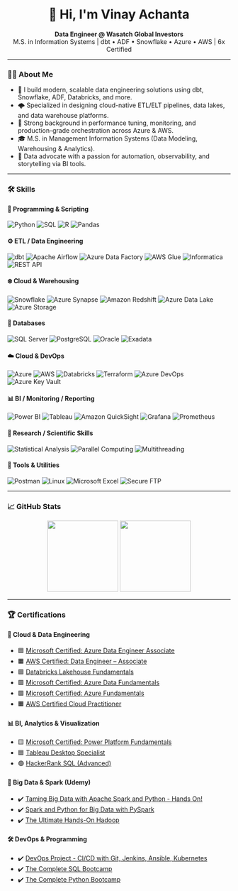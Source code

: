<h1 align="center">👋 Hi, I'm Vinay Achanta</h1>
<p align="center">
  <strong>Data Engineer @ Wasatch Global Investors</strong><br/>
  M.S. in Information Systems | dbt • ADF • Snowflake • Azure • AWS | 6x Certified
</p>

---

### 👨‍💻 About Me

- 🧠 I build modern, scalable data engineering solutions using dbt, Snowflake, ADF, Databricks, and more.
- 🌩️ Specialized in designing cloud-native ETL/ELT pipelines, data lakes, and data warehouse platforms.
- 💼 Strong background in performance tuning, monitoring, and production-grade orchestration across Azure & AWS.
- 🎓 M.S. in Management Information Systems (Data Modeling, Warehousing & Analytics).
- 🧪 Data advocate with a passion for automation, observability, and storytelling via BI tools.

---

### 🛠️ Skills

#### 📜 Programming & Scripting
![Python](https://img.shields.io/badge/Python-3776AB?style=for-the-badge&logo=python&logoColor=white)
![SQL](https://img.shields.io/badge/SQL-4479A1?style=for-the-badge&logo=postgresql&logoColor=white)
![R](https://img.shields.io/badge/R-276DC3?style=for-the-badge&logo=r&logoColor=white)
![Pandas](https://img.shields.io/badge/Pandas-150458?style=for-the-badge&logo=pandas&logoColor=white)

#### ⚙️ ETL / Data Engineering
![dbt](https://img.shields.io/badge/dbt-FB542B?style=for-the-badge&logo=dbt&logoColor=white)
![Apache Airflow](https://img.shields.io/badge/Apache_Airflow-017CEE?style=for-the-badge&logo=apache-airflow&logoColor=white)
![Azure Data Factory](https://img.shields.io/badge/Azure%20Data%20Factory-0066B8?style=for-the-badge&logo=microsoft-azure&logoColor=white)
![AWS Glue](https://img.shields.io/badge/AWS%20Glue-232F3E?style=for-the-badge&logo=amazon-aws&logoColor=FF9900)
![Informatica](https://img.shields.io/badge/Informatica-E8572E?style=for-the-badge&logo=informaticacloud&logoColor=white)
![REST API](https://img.shields.io/badge/REST%20API-FF6C37?style=for-the-badge&logo=postman&logoColor=white)

#### ❄️ Cloud & Warehousing
![Snowflake](https://img.shields.io/badge/Snowflake-56B9EB?style=for-the-badge&logo=snowflake&logoColor=white)
![Azure Synapse](https://img.shields.io/badge/Azure_Synapse-008AD7?style=for-the-badge&logo=microsoft-azure&logoColor=white)
![Amazon Redshift](https://img.shields.io/badge/Amazon%20Redshift-8C4FFF?style=for-the-badge&logo=amazon-aws&logoColor=white)
![Azure Data Lake](https://img.shields.io/badge/Azure%20Data%20Lake-0078D4?style=for-the-badge&logo=microsoft-azure&logoColor=white)
![Azure Storage](https://img.shields.io/badge/Azure%20Storage-0089D6?style=for-the-badge&logo=microsoft-azure&logoColor=white)

#### 🧮 Databases
![SQL Server](https://img.shields.io/badge/SQL%20Server-CC2927?style=for-the-badge&logo=microsoft-sql-server&logoColor=white)
![PostgreSQL](https://img.shields.io/badge/PostgreSQL-336791?style=for-the-badge&logo=postgresql&logoColor=white)
![Oracle](https://img.shields.io/badge/Oracle-F80000?style=for-the-badge&logo=oracle&logoColor=white)
![Exadata](https://img.shields.io/badge/Exadata-E60000?style=for-the-badge&logo=oracle&logoColor=white)

#### ☁️ Cloud & DevOps
![Azure](https://img.shields.io/badge/Azure-0078D4?style=for-the-badge&logo=microsoft-azure&logoColor=white)
![AWS](https://img.shields.io/badge/AWS-232F3E?style=for-the-badge&logo=amazon-aws&logoColor=white)
![Databricks](https://img.shields.io/badge/Databricks-EF3E42?style=for-the-badge&logo=databricks&logoColor=white)
![Terraform](https://img.shields.io/badge/Terraform-623CE4?style=for-the-badge&logo=terraform&logoColor=white)
![Azure DevOps](https://img.shields.io/badge/Azure_DevOps-0078D7?style=for-the-badge&logo=azure-devops&logoColor=white)
![Azure Key Vault](https://img.shields.io/badge/Azure_Key_Vault-0066B8?style=for-the-badge&logo=microsoft-azure&logoColor=white)

#### 📊 BI / Monitoring / Reporting
![Power BI](https://img.shields.io/badge/Power_BI-F2C811?style=for-the-badge&logo=power-bi&logoColor=black)
![Tableau](https://img.shields.io/badge/Tableau-E97627?style=for-the-badge&logo=tableau&logoColor=white)
![Amazon QuickSight](https://img.shields.io/badge/Amazon_QuickSight-232F3E?style=for-the-badge&logo=amazon-aws&logoColor=white)
![Grafana](https://img.shields.io/badge/Grafana-F46800?style=for-the-badge&logo=grafana&logoColor=white)
![Prometheus](https://img.shields.io/badge/Prometheus-E6522C?style=for-the-badge&logo=prometheus&logoColor=white)

#### 🔬 Research / Scientific Skills
![Statistical Analysis](https://img.shields.io/badge/Statistical%20Analysis-505050?style=for-the-badge)
![Parallel Computing](https://img.shields.io/badge/Parallel_Computing-00599C?style=for-the-badge)
![Multithreading](https://img.shields.io/badge/Multithreading-4682B4?style=for-the-badge)

#### 🔧 Tools & Utilities
![Postman](https://img.shields.io/badge/Postman-FF6C37?style=for-the-badge&logo=postman&logoColor=white)
![Linux](https://img.shields.io/badge/Linux-FCC624?style=for-the-badge&logo=linux&logoColor=black)
![Microsoft Excel](https://img.shields.io/badge/Microsoft_Excel-217346?style=for-the-badge&logo=microsoft-excel&logoColor=white)
![Secure FTP](https://img.shields.io/badge/Secure_FTP-5C2D91?style=for-the-badge)

---

### 📈 GitHub Stats

<p align="center">
  <img height="160em" src="https://github-readme-stats-eight-theta.vercel.app/api?username=svinayachanta&show_icons=true&theme=tokyonight&include_all_commits=true&count_private=true" />
  <img height="160em" src="https://github-readme-stats-eight-theta.vercel.app/api/top-langs/?username=svinayachanta&layout=compact&exclude_lang=java+r&theme=tokyonight" />
</p>

---

### 🏆 Certifications

#### 🚀 Cloud & Data Engineering
- 🟦 [Microsoft Certified: Azure Data Engineer Associate](https://learn.microsoft.com/en-us/credentials/certifications/azure-data-engineer/)
- 🟧 [AWS Certified: Data Engineer – Associate](https://www.credly.com/badges/fc94c943-d7a9-443e-9b19-9fbb46aeab96)
- 🟪 [Databricks Lakehouse Fundamentals](https://credentials.databricks.com/)
- 🟪 [Microsoft Certified: Azure Data Fundamentals](https://learn.microsoft.com/en-us/credentials/certifications/azure-data-fundamentals/)
- 🟩 [Microsoft Certified: Azure Fundamentals](https://learn.microsoft.com/en-us/credentials/certifications/azure-fundamentals/)
- 🟧 [AWS Certified Cloud Practitioner](https://aws.amazon.com/certification/certified-cloud-practitioner/)

#### 📊 BI, Analytics & Visualization
- 🟨 [Microsoft Certified: Power Platform Fundamentals](https://learn.microsoft.com/en-us/credentials/certifications/power-platform-fundamentals/)
- 🟦 [Tableau Desktop Specialist](https://www.credly.com/organizations/tableau)
- 🟢 [HackerRank SQL (Advanced)](https://www.hackerrank.com/certificates)

#### 🧠 Big Data & Spark (Udemy)
- ✔️ [Taming Big Data with Apache Spark and Python - Hands On!](https://www.udemy.com/certificate/UC-5cf11d72-a0a4-487f-b5c2-242debdf9c5a/)
- ✔️ [Spark and Python for Big Data with PySpark](https://www.udemy.com/certificate/UC-5bd4e169-05d4-46b0-9e7a-fd6f30660439/)
- ✔️ [The Ultimate Hands-On Hadoop](https://www.udemy.com/certificate/UC-8aedea8c-36e3-4d5a-9855-a5a17bed76fa/)

#### 🛠️ DevOps & Programming
- ✔️ [DevOps Project - CI/CD with Git, Jenkins, Ansible, Kubernetes](https://www.udemy.com/certificate/UC-2e2a2f1e-d20e-47b7-8b13-fd69adad6761/)
- ✔️ [The Complete SQL Bootcamp](https://www.udemy.com/certificate/UC-10e02a91-4b7c-4d21-b6ec-8822c36b41cb/)
- ✔️ [The Complete Python Bootcamp](https://www.udemy.com/certificate/UC-ce240f59-0870-4d96-854d-d8788ad73bef/)


